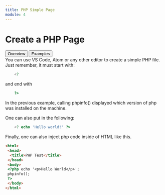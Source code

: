 ```yaml
---
title: PHP Simple Page
module: 4
---
```


# Create a PHP Page

<div class="tab">
  <button class="tablinks active" onclick="openTab(event, 'Overview')">Overview</button>
  <button class="tablinks" onclick="openTab(event, 'Examples')">Examples</button>
  
 
</div>


<div id="Overview" class="tabcontent" style="display:block">
<div class="tabhtml" markdown="1">
You can use VS Code, Atom or any other editor to create a simple PHP file.  Just remember, it must start with:

```php
    <?
```
and end with
```php
    ?>
```
</div>
</div>
<div id="Examples" class="tabcontent">
<div class="tabhtml" markdown="1">
In the previous example, calling phpinfo() displayed which version of php was installed on the machine.

One can also put in the following:

```php
    <? echo 'Hello world!' ?>
```

Finally, one can also inject php code inside of HTML like this.

```html
<html>
 <head>
  <title>PHP Test</title>
 </head>
 <body>
 <?php echo '<p>Hello World</p>';
 phpinfo();
 ?> 
 </body>
</html>
```
</div>
</div>
